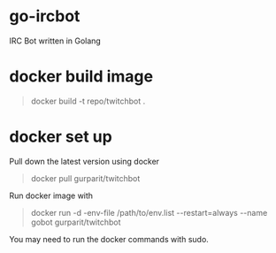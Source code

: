 # go-ircbot
IRC Bot written in Golang

# docker build image

> docker build -t repo/twitchbot .

# docker set up
Pull down the latest version using docker

> docker pull gurparit/twitchbot

Run docker image with

> docker run -d -env-file /path/to/env.list --restart=always --name gobot gurparit/twitchbot

You may need to run the docker commands with sudo.

